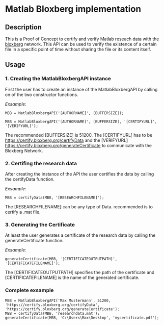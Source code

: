 # Matlab Bloxberg implementation

## Description

This is a Proof of Concept to certify and verify Matlab reseach data with
the [bloxberg](https://bloxberg.org/) network. This API can be used to verify the existence
of a certain file in a specific point of time without sharing the file
or its content itself.

## Usage

### 1. Creating the MatlabBloxbergAPI instance

First the user has to create an instance of the MatlabBloxbergAPI by
calling on of the two constructor functions.

*Exsample:*
```
MBB = MatlabBloxbergAPI('[AUTHORNAME]', [BUFFERSIZE]);

MBB = MatlabBloxbergAPI('[AUTHORNAME]', [BUFFERSIZE], '[CERTIFYURL]', '[VERIFYURL]');
```
The recommended [BUFFERSIZE] is 51200.
The [CERTIFYURL] has to be https://certify.bloxberg.org/certifyData and 
the [VERIFYURL] https://certify.bloxberg.org/generateCertificate to
communicate with the Bloxberg Network.

### 2. Certifing the research data

After creating the instance of the API the user certifies the data by
calling the certifyData function.

*Exsample:*
```
MBB = certifyData(MBB, '[RESEARCHFILENAME]');
```
The [RESEARCHFILENAME] can be any type of Data. recommended is to certify
a .mat file.

### 3. Generating the Certificate

At least the user generates a certificate of the research data by calling
the generateCertificate function.

*Exsample:*
```
generateCertificate(MBB, '[CERTIFICATEOUTPUTPATH]', '[CERTIFICATEFILENAME]');
```
The [CERTIFICATEOUTPUTPATH] specifies the path of the certificate
and [CERTIFICATEFILENAME] is the name of the generated certificate.

### Complete exsample

```
MBB = MatlabBloxbergAPI('Max Mustermann', 51200, 'https://certify.bloxberg.org/certifyData', 'https://certify.bloxberg.org/generateCertificate');
MBB = certifyData(MBB, 'researchdata.mat');
generateCertificate(MBB, 'C:\Users\Max\Desktop', 'mycertificate.pdf');
```
